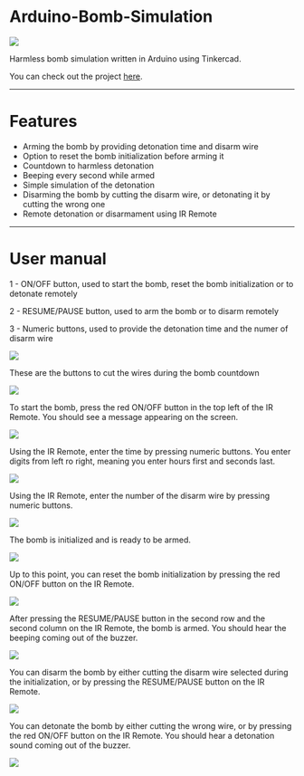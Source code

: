 # Arduino-Bomb-Simulation
<img src="https://user-images.githubusercontent.com/107581764/174339676-8663809e-2466-4ec2-93cb-ccd9f4cd1b08.png" />
<p>Harmless bomb simulation written in Arduino using Tinkercad.</p>
<p>You can check out the project <a href="https://www.tinkercad.com/things/9lebQKlbEj7?sharecode=62i-0bDGIzcFnI7xSlh_0hstgSUGBaLMPoi1eESHkew">here</a>.</p>

<hr />

<h1>Features</h1>
<ul>
  <li>Arming the bomb by providing detonation time and disarm wire</li>
  <li>Option to reset the bomb initialization before arming it</li>
  <li>Countdown to harmless detonation</li>
  <li>Beeping every second while armed</li>
  <li>Simple simulation of the detonation</li>
  <li>Disarming the bomb by cutting the disarm wire, or detonating it by cutting the wrong one</li>
  <li>Remote detonation or disarmament using IR Remote</li>
</ul>

<hr />

<h1>User manual</h1>
<p>1 - ON/OFF button, used to start the bomb, reset the bomb initialization or to detonate remotely</p>
<p>2 - RESUME/PAUSE button, used to arm the bomb or to disarm remotely</p>
<p>3 - Numeric buttons, used to provide the detonation time and the numer of disarm wire</p>
<img src="https://user-images.githubusercontent.com/107581764/174338369-cfb2f7ca-1fd0-4cb8-af1d-7b6e71534452.png" />
<p>These are the buttons to cut the wires during the bomb countdown</p>
<img src="https://user-images.githubusercontent.com/107581764/174338831-3660b426-566d-4528-b890-9e32ed6fffa0.png" />
<p>To start the bomb, press the red ON/OFF button in the top left of the IR Remote. You should see a message appearing on the screen.</p>
<img src="https://user-images.githubusercontent.com/107581764/174335684-e9886106-d9e9-4fa4-9b76-e1a840633ecf.png" />
<p>Using the IR Remote, enter the time by pressing numeric buttons. You enter digits from left ro right, meaning you enter hours first and seconds last.</p>
<img src="https://user-images.githubusercontent.com/107581764/174336283-76e0356f-c73f-48dc-8991-f6e17ecc8768.png" />
<p>Using the IR Remote, enter the number of the disarm wire by pressing numeric buttons.</p>
<img src="https://user-images.githubusercontent.com/107581764/174336637-5997c1ae-068a-4aca-9b63-ddd8a3943c24.png" />
<p>The bomb is initialized and is ready to be armed.</p>
<img src="https://user-images.githubusercontent.com/107581764/174336896-47785ad7-1d8d-4c49-87f8-922e9f98b10d.png" />
<p>Up to this point, you can reset the bomb initialization by pressing the red ON/OFF button on the IR Remote.</p>
<img src="https://user-images.githubusercontent.com/107581764/174336477-136b5588-ce8b-4871-b498-7d00c4d6a16e.png" />
<p>After pressing the RESUME/PAUSE button in the second row and the second column on the IR Remote, the bomb is armed. You should hear the beeping coming out of the buzzer.</p>
<img src="https://user-images.githubusercontent.com/107581764/174337200-b8eaee42-eccc-41b1-808f-70d6ffd3de50.png" />
<p>You can disarm the bomb by either cutting the disarm wire selected during the initialization, or by pressing the RESUME/PAUSE button on the IR Remote.</p>
<img src="https://user-images.githubusercontent.com/107581764/174337579-1c10b5d9-f784-4c08-aec8-2fd442bbf843.png" />
<p>You can detonate the bomb by either cutting the wrong wire, or by pressing the red ON/OFF button on the IR Remote. You should hear a detonation sound coming out of the buzzer.</p>
<img src="https://user-images.githubusercontent.com/107581764/174337904-0cdbc01e-5c88-4b81-b283-b5f8a9761188.png" />
